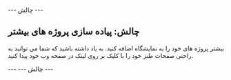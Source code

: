 \--- چالش \---

## چالش: پیاده سازی پروژه های بیشتر

بیشتر پروژه های خود را به نمایشگاه اضافه کنید. به یاد داشته باشید که شما می توانید به راحتی صفحات طنز خود را با کلیک بر روی لینک در صفحه وب خود پیدا کنید.

\--- \--- چالش \---